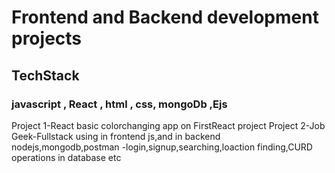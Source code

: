 #  Frontend and Backend development projects
## TechStack 
### javascript , React , html , css, mongoDb ,Ejs
Project 1-React basic colorchanging app on FirstReact project
Project 2-Job Geek-Fullstack using in frontend js,and in backend nodejs,mongodb,postman -login,signup,searching,loaction finding,CURD operations in database etc 
